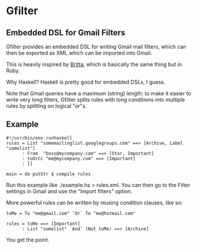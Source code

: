 # Gfilter
## Embedded DSL for Gmail Filters

Gfilter provides an embedded DSL for writing Gmail mail filters, which can then
be exported as XML which can be imported into Gmail.

This is heavily inspired by [Britta](https://github.com/antifuchs/gmail-britta),
which is basically the same thing but in Ruby.

Why Haskell? Haskell is pretty good for embedded DSLs, I guess.

Note that Gmail queries have a maximum (string) length; to make it easier to
write very long filters, Gfilter splits rules with long conditions into
multiple rules by splitting on logical "or"s.

## Example

```
#!/usr/bin/env runhaskell
rules = List "somemailinglist.googlegroups.com" ==> [Archive, Label "somelist"]
      : From  "boss@mycompany.com" ==> [Star, Important]
      : toOrCc "me@mycompany.com" ==> [Important]
      : []

main = do putStr $ compile rules
```

Run this example like ./example.hs > rules.xml. You can then go to the Filter
settings in Gmail and use the "Import filters" option.

More powerful rules can be written by reusing condition clauses, like so:

```
toMe = To "me@gmail.com" `Or` To "me@hotmail.com"

rules = toMe ==> [Important]
      : List "somelist" `And` (Not toMe) ==> [Archive]
```

You get the point.
